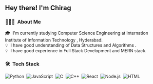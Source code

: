 <h2>Hey there! I'm Chirag</h2>

<!-- ## 👋 &nbsp;Hey there! I'm Sarthak -->

### 👨🏻‍💻 &nbsp;About Me

🎓 &nbsp;I'm currently studying Computer Science Engineering at Internation Institute of Information Technology , Hyderabad.\
💡 &nbsp;I have good understanding of Data Structures and Algorithms .\
💡 &nbsp;I have good experience in Full Stack Development and MERN stack.

### 🛠 &nbsp;Tech Stack

![Python](https://img.shields.io/badge/-Python-05122A?style=flat&logo=python)&nbsp;
![JavaScript](https://img.shields.io/badge/-JavaScript-05122A?style=flat&logo=javascript)&nbsp;
![C](https://img.shields.io/badge/-C-05122A?style=flat&logo=C&logoColor=A8B9CC)&nbsp;
![C++](https://img.shields.io/badge/-C++-05122A?style=flat&logo=C%2B%2B&logoColor=00599C)&nbsp;
![React](https://img.shields.io/badge/-React-05122A?style=flat&logo=react)&nbsp;
![Node.js](https://img.shields.io/badge/-Node.js-05122A?style=flat&logo=node.js)&nbsp;
![HTML](https://img.shields.io/badge/-HTML-05122A?style=flat&logo=HTML5)&nbsp;

